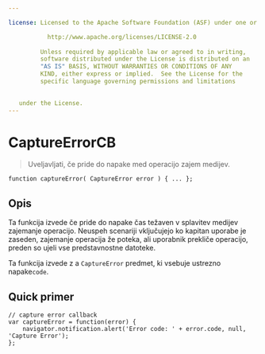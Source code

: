 ```yaml
---

license: Licensed to the Apache Software Foundation (ASF) under one or more contributor license agreements. See the NOTICE file distributed with this work for additional information regarding copyright ownership. The ASF licenses this file to you under the Apache License, Version 2.0 (the "License"); you may not use this file except in compliance with the License. You may obtain a copy of the License at

           http://www.apache.org/licenses/LICENSE-2.0
    
         Unless required by applicable law or agreed to in writing,
         software distributed under the License is distributed on an
         "AS IS" BASIS, WITHOUT WARRANTIES OR CONDITIONS OF ANY
         KIND, either express or implied.  See the License for the
         specific language governing permissions and limitations
    

   under the License.
---
```


# CaptureErrorCB

> Uveljavljati, če pride do napake med operacijo zajem medijev.

    function captureError( CaptureError error ) { ... };
    

## Opis

Ta funkcija izvede če pride do napake čas težaven v splavitev medijev zajemanje operacijo. Neuspeh scenariji vključujejo ko kapitan uporabe je zaseden, zajemanje operacija že poteka, ali uporabnik prekliče operacijo, preden so ujeli vse predstavnostne datoteke.

Ta funkcija izvede z a `CaptureError` predmet, ki vsebuje ustrezno napake`code`.

## Quick primer

    // capture error callback
    var captureError = function(error) {
        navigator.notification.alert('Error code: ' + error.code, null, 'Capture Error');
    };